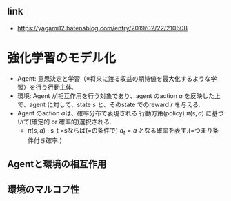 ## link

- https://yagami12.hatenablog.com/entry/2019/02/22/210608

# 強化学習のモデル化

- Agent: 意思決定と学習（※将来に渡る収益の期待値を最大化するような学習）を行う行動主体.
- 環境: Agent が相互作用を行う対象であり、agent のaction $a$ を反映した上で、agent に対して、state $s$ と、そのstate でのreward $r$ を与える.
- Agent のaction $a$は、確率分布で表現される 行動方策(policy) $\pi(s, a)$ に基づいて(確定的 or 確率的)選択される.
  - $\pi(s, a)$ : s_t =sならば(=の条件で) $a_t = a$ となる確率を表す.(=つまり条件付き確率.)

## Agentと環境の相互作用

## 環境のマルコフ性
